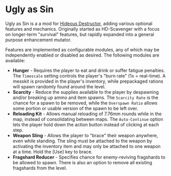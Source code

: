# Ugly as Sin

Ugly as Sin is a a mod for [Hideous Destructor](https://github.com/MatthewTheGlutton/HideousDestructor), adding various optional features and mechanics. Originally started as HD-Scavenger with a focus on longer-term "survival" features, but rapidly expanded into a general purpose enhancement mutator.

Features are implemented as configurable modules, any of which may be independently enabled or disabled as desired. The following modules are available:

* **Hunger** - Requires the player to eat and drink or suffer fatigue penalties. The `Timescale` setting controls the player's "burn rate" (1x = real-time). A messkit is provided in the player's inventory, while prepackaged rations will spawn randomly found around the level.
* **Scarcity** - Reduce the supplies available to the player by despawning and/or breaking up ammo and item spawns. The `Scarcity Rate` is the chance for a spawn to be removed, while the `Overspawn Ratio` allows some portion or usable version of the spawn to be left over.
* **Reloading Kit** - Allows manual reloading of 7.76mm rounds while in the map, instead of consolidating between maps. The `Auto-Continue` option lets the player hold down the action button instead of clicking at each step.
* **Weapon Sling** - Allows the player to "brace" their weapon anywhere, even while standing. The sling must be attached to the weapon by activating the inventory item and may only be attached to one weapon at a time. Hold the [Use] key to brace.
* **Fragshard Reducer** - Specifies chance for enemy-reviving fragshards to be allowed to spawn. There is also an option to remove all existing fragshards from the level.